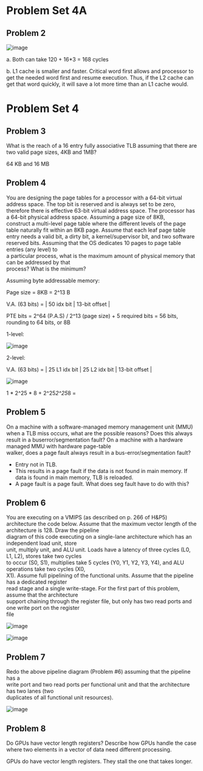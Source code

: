 # Problem Set 4A

## Problem 2
![image](https://github.com/coolnikitav/coding-lessons/assets/30304422/983c82ea-b167-448f-aae7-011fe1b10849)

a.
Both can take 120 + 16*3 = 168 cycles

b.
L1 cache is smaller and faster. Critical word first allows and processor to get the needed word first and resume execution. Thus, if the L2 cache can get that
word quickly, it will save a lot more time than an L1 cache would.

# Problem Set 4

## Problem 3
What	is	the	reach	of	a	16	entry	fully	associative	TLB	assuming	that	there	are	two	valid	page	sizes,	4KB	and	1MB?

64 KB and 16 MB

## Problem 4
You	are	designing	the	page	tables	for	a	processor	with	a	64-bit	virtual	address	
space.		The	top	bit	is	reserved	and	is	always	set	to	be	zero, therefore	there	is	effective	63-bit	virtual	
address	space. The	processor	has	a	64-bit	physical	address	space.		Assuming	a	page	size	of	8KB,	
construct	a	multi-level	page	table	where	the	different	levels	of	the	page	table	naturally	fit	within	an	8KB	
page.		Assume	that	each	leaf	page	table	entry	needs	a	valid	bit,	a	dirty	bit,	a	kernel/supervisor	bit,	and	
two	software	reserved	bits.		Assuming	that	the	OS	dedicates 10	pages	to	page	table	entries	(any	level)	to	
a	particular	process,	what	is	the	maximum	amount	of	physical	memory	that	can	be	addressed	by	that	
process?		What	is	the	minimum?

Assuming byte addressable memory:

Page size = 8KB = 2^13 B

V.A. (63 bits) = | 50 idx bit | 13-bit offset |

PTE bits = 2^64 (P.A.S) / 2^13 (page size) + 5 required bits = 56 bits, rounding to 64 bits, or 8B

1-level:

![image](https://github.com/coolnikitav/coding-lessons/assets/30304422/7be1c1bf-0861-47bb-a29f-cb3d4d681c1a)

2-level:

V.A. (63 bits) = | 25 L1 idx bit | 25 L2 idx bit | 13-bit offset |

![image](https://github.com/coolnikitav/coding-lessons/assets/30304422/1eed9873-865c-4e15-9563-0c12e6bf20cb)

1 * 2^25 * 8 + 2^25*2^25*8 = 

## Problem 5
On a	machine	with	a	software-managed	memory	management	unit	(MMU)	
when	a	TLB	miss	occurs,	what	are	the	possible	reasons?		Does	this	always	result	in	a	buserror/segmentation	fault?		On	a	machine	with	a	hardware	managed	MMU	with	hardware	page-table	
walker,	does	a	page	fault	always	result	in	a	bus-error/segmentation	fault?

- Entry not in TLB.
- This results in a page fault if the data is not found in main memory. If data is found in main memory, TLB is reloaded.
- A page fault is a page fault. What does seg fault have to do with this?

## Problem 6
You	are	executing	on	a	VMIPS	(as	described	on	p.	266	of	H&P5)	architecture	the	
code	below.		Assume	that	the	maximum	vector	length	of	the	architecture	is	128.		Draw	the	pipeline	
diagram	of	this	code	executing	on	a	single-lane	architecture	which	has	an	independent	load	unit,	store	
unit,	multiply	unit,	and	ALU	unit.		Loads	have	a	latency	of	three	cycles	(L0,	L1,	L2),	stores	take	two	cycles	
to	occur	(S0,	S1),	multiplies	take	5	cycles	(Y0,	Y1,	Y2,	Y3,	Y4),	and	ALU	operations	take	two	cycles	(X0,	
X1).		Assume	full	pipelining	of	the	functional	units.		Assume	that	the	pipeline	has	a	dedicated	register	
read	stage	and	a	single	write-stage.		For	the	first	part	of	this	problem,	assume	that	the	architecture	
support	chaining	through	the	register	file,	but	only	has	two read	ports and	one	write	port	on	the	register	
file

![image](https://github.com/coolnikitav/coding-lessons/assets/30304422/7965852d-cf3f-49e3-9734-8bd17279924d)

![image](https://github.com/coolnikitav/coding-lessons/assets/30304422/9904392f-f008-4d16-b273-f17ff691f558)

## Problem 7
Redo	the	above	pipeline	diagram	(Problem	#6)	assuming	that	the	pipeline	has	a	
write	port	and	two	read	ports	per	functional	unit	and	that	the	architecture	has	two	lanes	(two	
duplicates	of	all	functional	unit	resources).

![image](https://github.com/coolnikitav/coding-lessons/assets/30304422/bad43a5c-3f65-4c83-96c3-0c622776bba7)

## Problem 8
Do	GPUs	have	vector	length	registers?		Describe	how	GPUs	handle	the	case	
where	two	elements	in	a	vector	of	data	need	different	processing.

GPUs do have vector length registers. They stall the one that takes longer.
